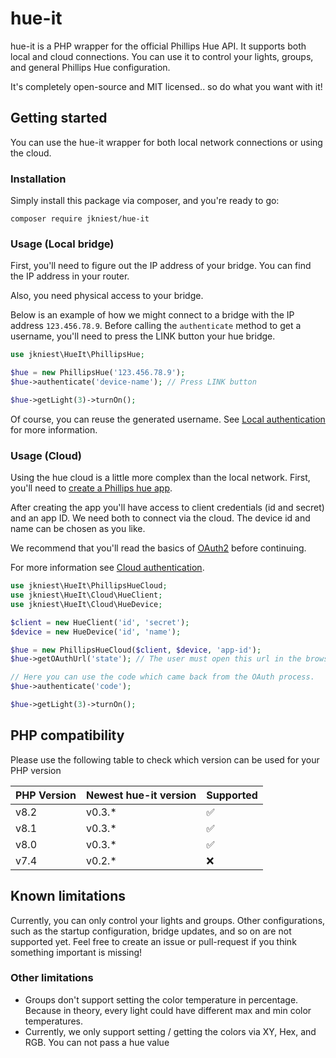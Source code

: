 # hue-it

hue-it is a PHP wrapper for the official Phillips Hue API. It supports both
local and cloud connections. You can use it to control your lights, groups, and general Phillips Hue configuration.

It's completely open-source and MIT licensed.. so do what you want with it!

## Getting started

You can use the hue-it wrapper for both local network connections
or using the cloud.

### Installation

Simply install this package via composer, and you're ready to go:

```shell script
composer require jkniest/hue-it
```

### Usage (Local bridge)

First, you'll need to figure out the IP address of your bridge. You can
find the IP address in your router.

Also, you need physical access to your bridge.

Below is an example of how we might connect to a bridge with the
IP address `123.456.78.9`. Before calling the `authenticate` method
to get a username, you'll need to press the LINK button your hue bridge.

```php
use jkniest\HueIt\PhillipsHue;

$hue = new PhillipsHue('123.456.78.9');
$hue->authenticate('device-name'); // Press LINK button

$hue->getLight(3)->turnOn();
```

Of course, you can reuse the generated username. See [Local authentication](/authentication/local/)
for more information.

### Usage (Cloud)

Using the hue cloud is a little more complex than the local network.
First, you'll need to [create a Phillips hue app](https://developers.meethue.com/my-apps/).

After creating the app you'll have access to client credentials (id and secret)
and an app ID. We need both to connect via the cloud. The device id and name can be chosen
as you like.

We recommend that you'll read the basics of [OAuth2](https://oauth.net/2/)
before continuing.

For more information see [Cloud authentication](/authentication/cloud/).

```php
use jkniest\HueIt\PhillipsHueCloud;
use jkniest\HueIt\Cloud\HueClient;
use jkniest\HueIt\Cloud\HueDevice;

$client = new HueClient('id', 'secret');
$device = new HueDevice('id', 'name');

$hue = new PhillipsHueCloud($client, $device, 'app-id');
$hue->getOAuthUrl('state'); // The user must open this url in the browser.

// Here you can use the code which came back from the OAuth process.
$hue->authenticate('code');

$hue->getLight(3)->turnOn();
```

## PHP compatibility
Please use the following table to check which version can be used for your PHP version

| PHP Version | Newest hue-it version | Supported |
|-------------|-----------------------|-----------|
| v8.2        | v0.3.*                | ✅         |
| v8.1        | v0.3.*                | ✅         |
| v8.0        | v0.3.*                | ✅         |
| v7.4        | v0.2.*                | ❌         |


## Known limitations
Currently, you can only control your lights and groups. Other configurations, such as the startup configuration, bridge updates, and so on are not supported yet. Feel free to create an issue
or pull-request if you think something important is missing!

### Other limitations
- Groups don't support setting the color temperature in percentage. Because in theory, every light could have different max and min color temperatures.
- Currently, we only support setting / getting the colors via XY, Hex, and RGB. You can not pass a hue value